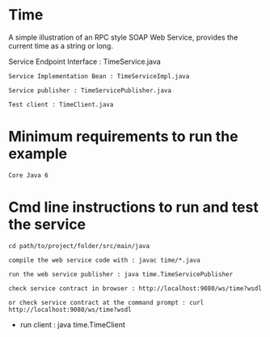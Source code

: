 # Time

A simple illustration of an RPC style SOAP Web Service, provides the current time as a string or long.

 Service Endpoint Interface : TimeService.java

	Service Implementation Bean : TimeServiceImpl.java

	Service publisher : TimeServicePublisher.java

	Test client : TimeClient.java

# Minimum requirements to run the example

	Core Java 6

# Cmd line instructions to run and test the service

 	cd path/to/project/folder/src/main/java

 	compile the web service code with : javac time/*.java
 
	run the web service publisher : java time.TimeServicePublisher
 
 	check service contract in browser : http://localhost:9080/ws/time?wsdl
 
 	or check service contract at the command prompt : curl http://localhost:9080/ws/time?wsdl
 
 - run client : java time.TimeClient


